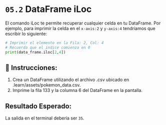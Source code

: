 # `05.2` DataFrame iLoc

El comando iLoc te permite recuperar cualquier celda en tu DataFrame. Por ejemplo, para imprimir la celda en el `x-axis:2` y `y-axis:4` tendríamos que escribir lo siguiente:

```python
# Imprimir el elemento en la Fila: 2, Col: 4
# Recuerda que el índice comienza en 0
print(data_frame.iloc[2,4])
```

## 📝 Instrucciones:
1. Crea un DataFrame utilizando el archivo .csv ubicado en .learn/assets/pokemon_data.csv.
2. Imprime la fila 133 y la columna 6 del DataFrame en la pantalla.

## Resultado Esperado:

La salida en el terminal debería ser `35`.
